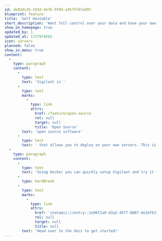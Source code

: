 ```yaml
---
id: de92dc2b-243d-4e7b-9f04-a4575f67ad97
blueprint: feature
title: 'Self Hostable'
short_description: 'Want full control over your data and have your own server? Self host Vigilant!'
show_on_homepage: true
updated_by: 1
updated_at: 1727974562
icon: servers
planned: false
show_in_menu: true
content:
  -
    type: paragraph
    content:
      -
        type: text
        text: 'Vigilant is '
      -
        type: text
        marks:
          -
            type: link
            attrs:
              href: /feature/open-source
              rel: null
              target: null
              title: 'Open Source'
        text: 'open source software'
      -
        type: text
        text: ' that allows you to deploy on your own servers. This is great if you want to have full control over your own data. '
  -
    type: paragraph
    content:
      -
        type: text
        text: 'Using Docker you can quickly setup Vigilant and try it for yourself. '
      -
        type: hardBreak
      -
        type: text
        marks:
          -
            type: link
            attrs:
              href: 'statamic://entry::1e96f1a9-d3a2-45f7-8007-de1bf6173957'
              rel: null
              target: null
              title: null
        text: 'Head over to the docs to get started!'
---
```

